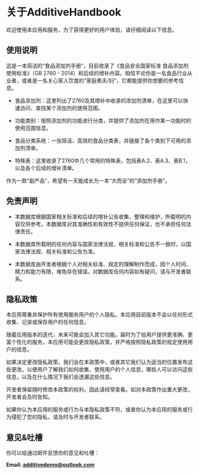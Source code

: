 # 关于AdditiveHandbook

欢迎使用本应用和服务，为了获得更好的用户体验，请仔细阅读以下信息。

## 使用说明
这是一本简洁的“食品添加剂手册”，目前收录了《食品安全国家标准 食品添加剂使用标准》（GB 2760 - 2014）和后续的增补内容。相信不论你是一名食品行业从业者，或者是一名关心家人饮食的“家庭煮夫/妇”，它都能提供你想要的参考信息。

* 食品添加剂：这里列出了2760及其增补中收录的添加剂清单，在这里可以快速访问、查找某个添加剂的使用范围。

* 功能类别：按照添加剂的功能进行分类，并提供了添加剂在用作某一功能时的使用范围信息。

* 食品分类系统：一张简洁、高效的食品分类表，并链接了各个类别下可用的添加剂清单。

* 特殊表：这里收录了2760中几个常用的特殊表，包括表A.2、表A.3、表B.1，以及各个后续的增补清单。

作为一款“副产品”，希望有一天能成长为一本“大而全”的“添加剂手册”。

## 免责声明

* 本数据库根据国家相关标准和后续的增补公告收集、整理和维护，所载明的内容仅供参考。本数据库对其准确性和有效性不提供任何保证，也不承担任何法律责任。

* 本数据库所载明的任何内容与国家法律法规、相关标准和公告不一致时，以国家法律法规、相关标准和公告为准。

* 本数据库由开发者根据个人对相关标准、规定的理解制作而成，因个人时间、精力和能力有限，难免存在错误。对数据库任何内容如有疑问，请与开发者联系。

## 隐私政策
本应用尊重并保护所有使用服务用户的个人隐私。本应用目前版本不会以任何形式收集、记录或保存用户的任何信息。

随着应用版本的迭代，未来可能会加入其它功能。届时为了给用户提供更准确、更富个性化的服务，本应用可能会更改隐私政策，并严格按照隐私政策的规定使用用户的信息。

如果决定更改隐私政策，我们会在本政策中，或者其它我们认为适当的位置发布这些更改，以便用户了解我们如何收集、使用用户的个人信息，哪些人可以访问这些信息，以及在什么情况下我们会透漏这些信息。

开发者保留随时修改本政策的权利，因此请经常查看。如对本政策作出重大更改，开发者会及时告知。

如果你认为本应用的服务或行为与本隐私政策不符，或者你认为本应用的服务或行为侵犯了您的隐私，请及时与开发者联系。

## 意见&吐槽
你可以给通过邮件反馈你的意见和吐槽：

**Email: additivedemo@outlook.com**
